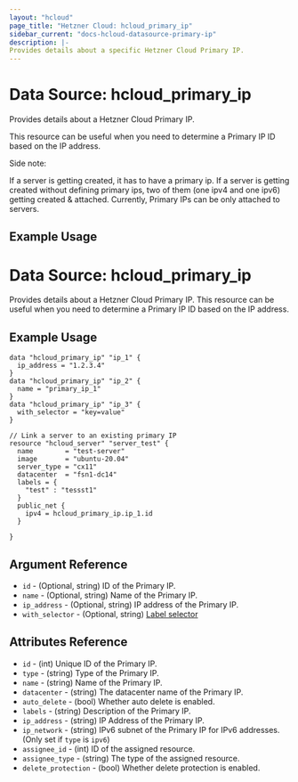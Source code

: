 ```yaml
---
layout: "hcloud"
page_title: "Hetzner Cloud: hcloud_primary_ip"
sidebar_current: "docs-hcloud-datasource-primary-ip"
description: |-
Provides details about a specific Hetzner Cloud Primary IP.
---
```


# Data Source: hcloud_primary_ip

Provides details about a Hetzner Cloud Primary IP.

This resource can be useful when you need to determine a Primary IP ID based on the IP address.

Side note:

If a server is getting created, it has to have a primary ip. If a server is getting created without defining primary ips, two of them (one ipv4 and one ipv6) getting created & attached.
Currently, Primary IPs can be only attached to servers.

## Example Usage

# Data Source: hcloud_primary_ip

Provides details about a Hetzner Cloud Primary IP.
This resource can be useful when you need to determine a Primary IP ID based on the IP address.

## Example Usage

```hcl
data "hcloud_primary_ip" "ip_1" {
  ip_address = "1.2.3.4"
}
data "hcloud_primary_ip" "ip_2" {
  name = "primary_ip_1"
}
data "hcloud_primary_ip" "ip_3" {
  with_selector = "key=value"
}

// Link a server to an existing primary IP
resource "hcloud_server" "server_test" {
  name        = "test-server"
  image       = "ubuntu-20.04"
  server_type = "cx11"
  datacenter  = "fsn1-dc14"
  labels = {
    "test" : "tessst1"
  }
  public_net {
    ipv4 = hcloud_primary_ip.ip_1.id
  }

}
```

## Argument Reference
- `id` - (Optional, string) ID of the Primary IP.
- `name` - (Optional, string) Name of the Primary IP.
- `ip_address` - (Optional, string) IP address of the Primary IP.
- `with_selector` - (Optional, string) [Label selector](https://docs.hetzner.cloud/#overview-label-selector)

## Attributes Reference
- `id` - (int) Unique ID of the Primary IP.
- `type` - (string) Type of the Primary IP.
- `name` - (string) Name of the Primary IP.
- `datacenter` - (string) The datacenter name of the Primary IP.
- `auto_delete` - (bool) Whether auto delete is enabled.
- `labels` - (string) Description of the Primary IP.
- `ip_address` - (string) IP Address of the Primary IP.
- `ip_network` - (string) IPv6 subnet of the Primary IP for IPv6 addresses. (Only set if `type` is `ipv6`)
- `assignee_id` - (int) ID of the assigned resource.
- `assignee_type` - (string) The type of the assigned resource.
- `delete_protection` - (bool) Whether delete protection is enabled.
